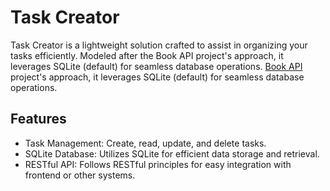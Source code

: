 # Task Creator


Task Creator is a lightweight solution crafted to assist in organizing your tasks efficiently. Modeled after the Book API project's approach, it leverages SQLite (default) for seamless database operations. [Book  API](https://github.com/lakshay-nasa/Tech-Sandbox/tree/main/RubyOnRails/api_devlopement/book_api) project's approach, it leverages SQLite (default) for seamless database operations.

## Features
- Task Management: Create, read, update, and delete tasks.
- SQLite Database: Utilizes SQLite for efficient data storage and retrieval.
- RESTful API: Follows RESTful principles for easy integration with frontend or other systems.